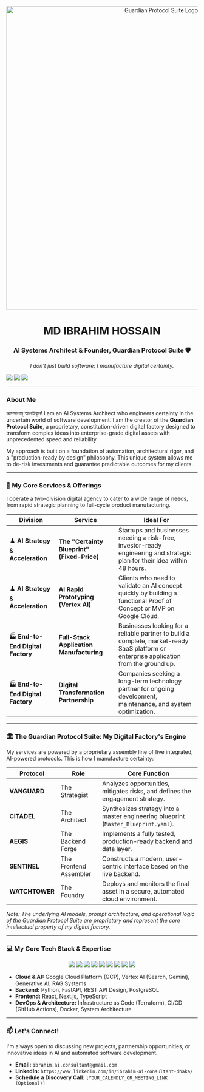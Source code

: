 <div align="center">
  <img src="[আপনার কপি করা লোগোর URL]" alt="Guardian Protocol Suite Logo" width="800"/>
</div>

<h1 align="center">MD IBRAHIM HOSSAIN</h1>
<h3 align="center">AI Systems Architect & Founder, Guardian Protocol Suite 🛡️</h3>
<p align="center">
  <em>I don't just build software; I manufacture digital certainty.</em>
</p

<p align="center">
  <a href="https://www.linkedin.com/in/ibrahim-ai-consultant-dhaka/" target="_blank"><img src="https://img.shields.io/badge/LinkedIn-0077B5?style=for-the-badge&logo=linkedin&logoColor=white" /></a>
  <a href="mailto:ibrahim.ai.consultant@gmail.com"><img src="https://img.shields.io/badge/Email-D14836?style=for-the-badge&logo=gmail&logoColor=white" /></a>
  <a href="[YOUR_WEBSITE_URL]" target="_blank"><img src="https://img.shields.io/badge/Portfolio-255E63?style=for-the-badge&logo=About.me&logoColor=white" /></a>
</p>

---

### About Me

আসসালামু আলাইকুম! I am an AI Systems Architect who engineers certainty in the uncertain world of software development. I am the creator of the **Guardian Protocol Suite**, a proprietary, constitution-driven digital factory designed to transform complex ideas into enterprise-grade digital assets with unprecedented speed and reliability.

My approach is built on a foundation of automation, architectural rigor, and a "production-ready by design" philosophy. This unique system allows me to de-risk investments and guarantee predictable outcomes for my clients.

---

### 🚀 My Core Services & Offerings

I operate a two-division digital agency to cater to a wide range of needs, from rapid strategic planning to full-cycle product manufacturing.

| Division | Service | Ideal For |
|---|---|---|
| ♟️ **AI Strategy & Acceleration** | **The "Certainty Blueprint" (Fixed-Price)** | Startups and businesses needing a risk-free, investor-ready engineering and strategic plan for their idea within 48 hours. |
| ♟️ **AI Strategy & Acceleration** | **AI Rapid Prototyping (Vertex AI)** | Clients who need to validate an AI concept quickly by building a functional Proof of Concept or MVP on Google Cloud. |
| 🏭 **End-to-End Digital Factory** | **Full-Stack Application Manufacturing** | Businesses looking for a reliable partner to build a complete, market-ready SaaS platform or enterprise application from the ground up. |
| 🏭 **End-to-End Digital Factory**| **Digital Transformation Partnership** | Companies seeking a long-term technology partner for ongoing development, maintenance, and system optimization. |

---

### 🏛️ The Guardian Protocol Suite: My Digital Factory's Engine

My services are powered by a proprietary assembly line of five integrated, AI-powered protocols. This is how I manufacture certainty:

| Protocol | Role | Core Function |
|---|---|---|
| **VANGUARD** | The Strategist | Analyzes opportunities, mitigates risks, and defines the engagement strategy. |
| **CITADEL** | The Architect | Synthesizes strategy into a master engineering blueprint (`Master_Blueprint.yaml`). |
| **AEGIS** | The Backend Forge | Implements a fully tested, production-ready backend and data layer. |
| **SENTINEL** | The Frontend Assembler | Constructs a modern, user-centric interface based on the live backend. |
| **WATCHTOWER** | The Foundry | Deploys and monitors the final asset in a secure, automated cloud environment. |

*Note: The underlying AI models, prompt architecture, and operational logic of the Guardian Protocol Suite are proprietary and represent the core intellectual property of my digital factory.*

---

### 💻 My Core Tech Stack & Expertise

<p align="center">
  <a href="#"><img src="https://img.shields.io/badge/Python-3776AB?style=for-the-badge&logo=python&logoColor=white" /></a>
  <a href="#"><img src="https://img.shields.io/badge/FastAPI-009688?style=for-the-badge&logo=fastapi&logoColor=white" /></a>
  <a href="#"><img src="https://img.shields.io/badge/React-20232A?style=for-the-badge&logo=react&logoColor=61DAFB" /></a>
  <a href="#"><img src="https://img.shields.io/badge/TypeScript-007ACC?style=for-the-badge&logo=typescript&logoColor=white" /></a>
  <a href="#"><img src="https://img.shields.io/badge/Google_Cloud-4285F4?style=for-the-badge&logo=google-cloud&logoColor=white" /></a>
  <a href="#"><img src="https://img.shields.io/badge/Vertex_AI-4285F4?style=for-the-badge&logo=google-cloud&logoColor=white" /></a>
  <a href="#"><img src="https://img.shields.io/badge/PostgreSQL-316192?style=for-the-badge&logo=postgresql&logoColor=white" /></a>
  <a href="#"><img src="https://img.shields.io/badge/Terraform-7B42BC?style=for-the-badge&logo=terraform&logoColor=white" /></a>
  <a href="#"><img src="https://img.shields.io/badge/Docker-2496ED?style=for-the-badge&logo=docker&logoColor=white" /></a>
</p>

- **Cloud & AI:** Google Cloud Platform (GCP), Vertex AI (Search, Gemini), Generative AI, RAG Systems
- **Backend:** Python, FastAPI, REST API Design, PostgreSQL
- **Frontend:** React, Next.js, TypeScript
- **DevOps & Architecture:** Infrastructure as Code (Terraform), CI/CD (GitHub Actions), Docker, System Architecture

---

### 📫 Let's Connect!
I'm always open to discussing new projects, partnership opportunities, or innovative ideas in AI and automated software development.

- **Email:** `ibrahim.ai.consultant@gmail.com`
- **LinkedIn:** `https://www.linkedin.com/in/ibrahim-ai-consultant-dhaka/`
- **Schedule a Discovery Call:** `[YOUR_CALENDLY_OR_MEETING_LINK (Optional)]`
